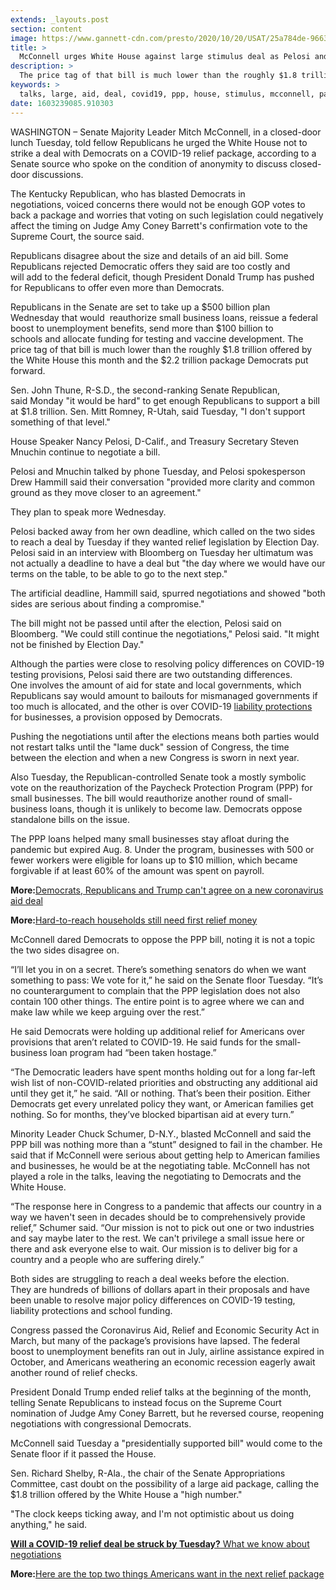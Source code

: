 ```yaml
--- 
extends: _layouts.post 
section: content 
image: https://www.gannett-cdn.com/presto/2020/10/20/USAT/25a784de-9663-490d-81f7-dd85f176af7f-GTY_1229187493.jpg?crop=1023,576,x0,y52&width=1023&height=576&format=pjpg&auto=webp 
title: > 
  McConnell urges White House against large stimulus deal as Pelosi and Mnuchin continue talks 
description: > 
  The price tag of that bill is much lower than the roughly $1.8 trillion offered by the White House this month and the $2.2 trillion package Democrats put forward.House Speaker Nancy Pelosi, D-Calif., and Treasury Secretary Steven Mnuchin continue to negotiate a bill.Congress passed the Coronavirus Aid, Relief and Economic Security Act in March, but many of the package’s provisions have lapsed.Will a COVID-19 relief deal be struck by Tuesday?What we know about negotiationsMore:Here are the top two things Americans want in the next relief package 
keywords: > 
  talks, large, aid, deal, covid19, ppp, house, stimulus, mcconnell, package, democrats, urges, pelosi, republicans, bill, white, mnuchin, relief, senate 
date: 1603239085.910303 
--- 
```

<div><p class="teal-video-wrap"></p><p class="gnt_em_vt"></p><p class="gnt_em_vb gnt_em_vb__te"></p><p class="gnt_ar_b_p">WASHINGTON&#160;&#8211; Senate Majority Leader Mitch McConnell, in a closed-door lunch Tuesday, told fellow Republicans he urged the White House not to strike a deal with Democrats on a COVID-19 relief package, according to a Senate source who spoke on the condition of anonymity to discuss closed-door discussions.&#160;</p><p class="gnt_ar_b_p">The Kentucky Republican, who has blasted Democrats in negotiations,&#160;voiced concerns&#160;there would not be enough GOP votes to back a package and worries that voting on such legislation could negatively affect the timing on Judge Amy Coney Barrett's confirmation vote to the Supreme Court, the source said.&#160;</p><p class="gnt_ar_b_p">Republicans disagree about the size and details of an aid&#160;bill. Some Republicans rejected Democratic offers they said are too costly and will&#160;add&#160;to the federal deficit, though&#160;President Donald Trump has pushed for Republicans to offer even more than Democrats.&#160;</p><p id="~ad-slot-7103-usatoday-native-article_link-news-politics-2" class="gnt_x_sl gnt_x_al"></p><p class="gnt_ar_b_p">Republicans in the Senate are set to take up a $500 billion&#160;plan Wednesday&#160;that would&#160; reauthorize small business loans,&#160;reissue a federal boost to unemployment benefits, send more than $100 billion to schools&#160;and allocate funding for testing and vaccine development.&#160;The price tag of that&#160;bill is much lower than the roughly $1.8 trillion offered by the White House this month&#160;and the $2.2 trillion package Democrats put forward.<strong></strong></p><p id="~ad-slot-7103-usatoday-native-article_link-news-politics-3" class="gnt_x_sl gnt_x_al"></p><p class="gnt_ar_b_p">Sen. John Thune, R-S.D., the second-ranking Senate Republican, said&#160;Monday&#160;"it would be hard" to get enough Republicans to support a bill at $1.8 trillion.&#160;Sen. Mitt Romney, R-Utah, said Tuesday, "I don't support something of that level."</p><p class="gnt_ar_b_p">House Speaker Nancy Pelosi, D-Calif., and Treasury Secretary Steven Mnuchin continue to negotiate a bill.</p><p class="gnt_ar_b_p">Pelosi and Mnuchin talked by phone Tuesday, and Pelosi spokesperson Drew Hammill said their conversation "provided more clarity and common ground as they move closer to an agreement."</p><p class="gnt_ar_b_p">They plan to speak more Wednesday.&#160;</p><p class="gnt_ar_b_p">Pelosi backed away from her own deadline, which called on the two sides to reach a deal by Tuesday if they wanted relief legislation by Election Day. Pelosi said in an interview with Bloomberg on Tuesday her ultimatum was not actually a deadline to have a deal but "the day where we would have our terms on the table, to be able to go to the next step."&#160;</p><p class="gnt_ar_b_p">The artificial deadline, Hammill said, spurred negotiations and showed "both sides are serious about finding a compromise."</p><p class="gnt_ar_b_p">The bill might not be passed until after the election, Pelosi&#160;said on Bloomberg. "We could still continue the negotiations," Pelosi said. "It might not be finished by Election Day."&#160;</p><p class="gnt_ar_b_p">Although the parties were close to resolving policy differences on COVID-19 testing provisions, Pelosi said there are two&#160;outstanding differences. One&#160;involves&#160;the amount of aid for state and local governments, which Republicans say would amount&#160;to bailouts for mismanaged governments if too much is allocated,&#160;and the other is over&#160;COVID-19 <a href="https://www.usatoday.com/story/money/2020/04/28/coronavirus-can-you-sue-if-you-get-covid-19-work/3035422001/" target="_blank" rel="noopener" class="gnt_ar_b_a">liability protections</a> for businesses, a provision opposed by Democrats.&#160;</p><p class="gnt_ar_b_p">Pushing the negotiations&#160;until after the elections means both parties would not restart talks until the "lame duck" session of Congress, the time between the election and when a&#160;new Congress is sworn in next year.</p><p class="gnt_ar_b_p">Also Tuesday, the Republican-controlled Senate took a mostly symbolic vote on the reauthorization of the Paycheck Protection Program (PPP) for small businesses. The bill would reauthorize another round of small-business loans, though it is unlikely to become law. Democrats oppose standalone bills on the issue.</p><p class="gnt_ar_b_p">The PPP loans helped many small businesses stay afloat during the pandemic but expired Aug. 8. Under the program, businesses with 500 or fewer workers were eligible for loans up to&#160;$10 million, which became forgivable if at least 60% of the amount was spent on payroll.&#160;</p><p class="gnt_ar_b_p"><strong class="gnt_ar_b_al">More:</strong><a href="https://www.usatoday.com/videos/news/politics/2020/10/19/covid-stimulus-deal-what-democrats-republicans-and-trump-want/5979883002/" target="_blank" rel="noopener" class="gnt_ar_b_a">Democrats, Republicans and Trump can't agree on a new coronavirus aid deal</a></p><p class="gnt_ar_b_p"><strong class="gnt_ar_b_al">More:</strong><a href="https://www.usatoday.com/story/money/2020/10/16/stimulus-deadline-extended-for-hard-reach-households/3664268001/" target="_blank" rel="noopener" class="gnt_ar_b_a">Hard-to-reach households still need first relief money</a></p><p class="gnt_ar_b_p">McConnell&#160;dared Democrats to oppose the PPP bill, noting it is not a topic the two sides&#160;disagree on.</p><p id="~ad-slot-7103-usatoday-native-article_link-news-politics-4" class="gnt_x_sl gnt_x_al"></p><p class="gnt_ar_b_p">&#8220;I&#8217;ll let you in on a secret. There&#8217;s something senators do when we want something to pass: We vote for it,&#8221; he said on the Senate floor Tuesday. &#8220;It&#8217;s no counterargument to complain that the PPP legislation does not also contain 100 other things. The entire point is to agree where we can and make law while we keep arguing over the rest.&#8221;</p><p class="gnt_ar_b_p">He said Democrats were holding up additional relief for Americans over provisions that aren&#8217;t related to COVID-19. He said funds for the small-business loan program had &#8220;been taken hostage.&#8221;</p><p class="gnt_ar_b_p">&#8220;The Democratic leaders have spent months holding out for a long far-left wish list of non-COVID-related priorities and obstructing any additional aid until they get it,&#8221; he said. &#8220;All or nothing. That&#8217;s been their position. Either Democrats get every unrelated policy they want, or American families get nothing. So for months, they&#8217;ve blocked bipartisan aid at every turn.&#8221;</p><p class="gnt_ar_b_p">Minority Leader Chuck Schumer, D-N.Y., blasted McConnell and said the PPP bill was nothing more than a &#8220;stunt&#8221; designed to fail in the chamber. He said that if McConnell were serious about getting help to American families and businesses, he would be at the negotiating table. McConnell has not played a role in the talks, leaving the negotiating to Democrats and the White House.</p><p class="gnt_ar_b_p">&#8220;The response here in Congress to a pandemic that affects our country in a way we haven't seen in decades&#160;should be to comprehensively provide relief,&#8221; Schumer said. &#8220;Our mission is not to pick out one or two industries and say maybe later to the rest. We can't&#160;privilege a small issue here or there and ask everyone else to wait. Our mission is to deliver big for a country&#160;and a people who are suffering direly.&#8221;</p><p id="~ad-slot-7103-usatoday-native-article_link-news-politics-5" class="gnt_x_sl gnt_x_al"></p><p class="gnt_ar_b_p">Both sides are struggling to reach a deal weeks before the election. They&#160;are hundreds of billions of dollars apart in their proposals and have been unable to resolve major policy differences on COVID-19 testing, liability protections&#160;and school funding.&#160;</p><p class="gnt_ar_b_p">Congress passed the Coronavirus Aid, Relief and Economic Security Act in March, but many of the package&#8217;s provisions have lapsed. The federal boost to unemployment benefits ran out in July, airline assistance expired in October, and Americans weathering an economic recession eagerly await another round of relief checks.</p><p class="gnt_ar_b_p">President Donald Trump&#160;ended relief&#160;talks at the beginning of the month, telling Senate Republicans to instead focus on the Supreme Court nomination of Judge Amy Coney Barrett, but he reversed course, reopening negotiations with congressional Democrats.</p><p class="gnt_ar_b_p">McConnell said Tuesday a "presidentially supported bill" would come to the Senate floor if it passed the House.&#160;&#160;</p><p class="gnt_ar_b_p">Sen. Richard Shelby, R-Ala., the chair of the Senate Appropriations Committee, cast doubt on the possibility of a large aid package, calling the $1.8 trillion offered by the White House a "high number."</p><p class="gnt_ar_b_p">"The clock keeps ticking away, and I'm not optimistic about us doing anything," he said.&#160;</p><p class="gnt_ar_b_p"><a href="https://www.usatoday.com/story/news/politics/2020/10/19/covid-19-stimulus-updates-pelosi-sets-deadline-mcconnell-pushes-bill/3709406001/" target="_blank" rel="noopener" class="gnt_ar_b_a"><strong>Will a COVID-19 relief deal be struck by Tuesday?</strong> What we know about negotiations</a></p><p class="gnt_ar_b_p"><strong class="gnt_ar_b_al">More:</strong><a href="https://www.usatoday.com/story/money/2020/10/10/covid-19-stimulus-update-top-two-things-americans-want-package/5937929002/" target="_blank" rel="noopener" class="gnt_ar_b_a">Here are the top two things Americans want in the next relief&#160;package</a></p><p class="gnt_em_vt"></p><p class="gnt_em_vb gnt_em_vb__te"></p></div>